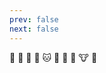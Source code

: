 ```yaml
---
prev: false
next: false
---
```

:tada:
:100: :rocket:
:tiger:
:cat:
:dog:
:snake:
:penguin:
:cow:
:beer:
